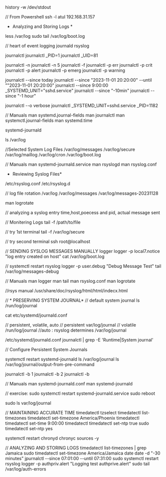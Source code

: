 history -w /dev/stdout

// From Powershell
ssh -l atul 192.168.31.157

* Analyzing and Storing Logs *

less /var/log
sudo tail /var/log/boot.log

// heart of event logging
journald
rsyslog

journalctl
journalctl _PID=1
journalctl _UID=81

journalctl -n
journalctl -n 5
journalctl -f
journalctl -p err
journalctl -p crit
journalctl -p alert
journalctl -p emerg
journalctl -p warning

journalctl --since today
journalctl --since "2023-11-01 20:20:00" --until ""2023-11-01 20:20:00"
journalctl --since 9:00:00 _SYSTEMD_UNIT="sshd.service"
journalctl --since "-10min"
journalctl --since "-1 hour"

journalctl --o verbose
journalctl _SYSTEMD_UNIT=sshd.service _PID=1182

// Manuals
man systemd.journal-fields
man journalctl
man systemctl.journal-fields
man systemd.time

systemd-journald

ls /var/log

//Selected System Log Files
/var/log/messages
/var/log/secure
/var/log/maillog
/var/log/cron
/var/log/boot.log


// Manuals
man systemd-journald.service
man rsyslogd
man rsyslog.conf

* Reviewing Syslog Files*

/etc/rsyslog.conf
/etc/rsyslog.d

// log file rotation
/var/log
/var/log/messages
/var/log/messages-20231128

man logrotate

// analyzing a syslog entry
time,host,poecess and pid, actual message sent

// Monitering Logs
tail -f /path/to/file

// try 1st terminal
tail -f /var/log/secure

// try second terminal 
ssh root@localhost

// SENDING SYSLOG MESSAGES MANUALLY
logger
logger -p local7.notice "log entry created on host"
cat /var/log/boot.log

// 
systemctl restart rsyslog
logger -p user.debug "Debug Message Test"
tail /var/log/messages-debug

// Manuals
man logger
man tail
man rsyslog.conf
man logrotate

//rsys manual
/usr/share/doc/rsyslog/html/html/indecx.html

// * PRESERVING SYSTEM JOURNAL*
// default system journal
ls /run/log/journal

cat etc/systemd/journald.conf

// persistent, volatile, auto
// persistent
var/log/journal
// volatile
/run/log/journal
//auto : rsyslog determines
/var/log/journal

/etc/systemd/journald.conf
journalctl | grep -E 'Runtime|System journal'

// Configure Persistent System Journals

systemctl restart systemd-journald
ls /var/log/journal
ls /var/log/journal/output-from-pre-command

journalctl -b 1
journalctl -b 2
journalctl -b

// Manuals
man systemd-journald.conf
man systemd-journald

// exercise: 
sudo systemctl restart systemd-journald.service
sudo reboot

sudo ls var/log/journal

// MAINTAINING ACCURATE TIME
timedatectl
tzselect
timedatectl list-timezones
timedatectl set-timezone America/Phoenix
timedatectl
timedatectl set-time 9:00:00
timedatectl
timedatectl set-ntp true
sudo timedatectl set-ntp yes

systemctl restart chronyd
chronyc sources -y


// ANALYZING AND STORING LOGS
timedatectl list-timezones | grep Jamaica
sudo timedatectl set-timezone America/Jamaica
date 
date -d "-30 minutes"
jpurnalctl --since 07:01:00 --until 07:31:00
sudo systemctl restart rsyslog
logger -p authpriv.alert "Logging test authprive.alert"
sudo tail /var/log/auth-errors




